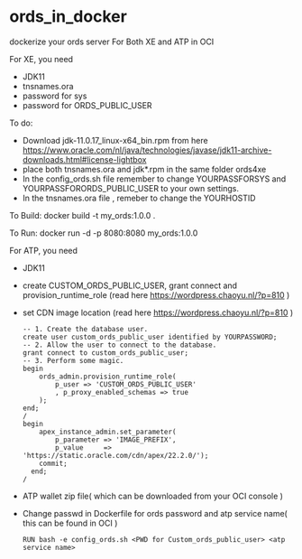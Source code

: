 # ords_in_docker
dockerize your ords server For Both XE and ATP in OCI

For XE, you need 
- JDK11
- tnsnames.ora
- password for sys 
- password for ORDS_PUBLIC_USER

To do:
- Download jdk-11.0.17_linux-x64_bin.rpm from here https://www.oracle.com/nl/java/technologies/javase/jdk11-archive-downloads.html#license-lightbox
- place both tnsnames.ora and jdk*.rpm in the same folder ords4xe
- In the config_ords.sh file remember to change YOURPASSFORSYS and YOURPASSFORORDS_PUBLIC_USER to your own settings.
- In the tnsnames.ora file , remeber to change the YOURHOSTID

To Build:
docker build -t my_ords:1.0.0 .

To Run:
docker run -d -p 8080:8080 my_ords:1.0.0

For ATP, you need 
- JDK11
- create CUSTOM_ORDS_PUBLIC_USER, grant connect and provision_runtime_role (read here https://wordpress.chaoyu.nl/?p=810 )
- set CDN image location  (read here https://wordpress.chaoyu.nl/?p=810 )

      -- 1. Create the database user.
      create user custom_ords_public_user identified by YOURPASSWORD;
      -- 2. Allow the user to connect to the database.
      grant connect to custom_ords_public_user;
      -- 3. Perform some magic.
      begin
          ords_admin.provision_runtime_role(
              p_user => 'CUSTOM_ORDS_PUBLIC_USER'
              , p_proxy_enabled_schemas => true
          );
      end;
      /
      begin 
          apex_instance_admin.set_parameter(
              p_parameter => 'IMAGE_PREFIX',
              p_value     => 'https://static.oracle.com/cdn/apex/22.2.0/');
          commit;
        end;
      /
        
      
- ATP wallet zip file( which can be downloaded from your OCI console )  
- Change passwd in Dockerfile for ords password and atp service name( this can be found in OCI )

      RUN bash -e config_ords.sh <PWD for Custom_ords_public_user> <atp service name>
